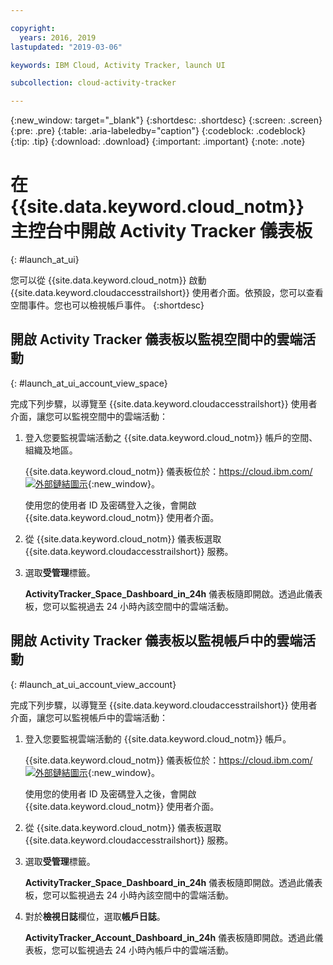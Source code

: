 ```yaml
---

copyright:
  years: 2016, 2019
lastupdated: "2019-03-06"

keywords: IBM Cloud, Activity Tracker, launch UI

subcollection: cloud-activity-tracker

---
```


{:new_window: target="_blank"}
{:shortdesc: .shortdesc}
{:screen: .screen}
{:pre: .pre}
{:table: .aria-labeledby="caption"}
{:codeblock: .codeblock}
{:tip: .tip}
{:download: .download}
{:important: .important}
{:note: .note}



# 在 {{site.data.keyword.cloud_notm}} 主控台中開啟 Activity Tracker 儀表板
{: #launch_at_ui}

您可以從 {{site.data.keyword.cloud_notm}} 啟動 {{site.data.keyword.cloudaccesstrailshort}} 使用者介面。依預設，您可以查看空間事件。您也可以檢視帳戶事件。
{:shortdesc}
   

## 開啟 Activity Tracker 儀表板以監視空間中的雲端活動
{: #launch_at_ui_account_view_space}

完成下列步驟，以導覽至 {{site.data.keyword.cloudaccesstrailshort}} 使用者介面，讓您可以監視空間中的雲端活動：

1. 登入您要監視雲端活動之 {{site.data.keyword.cloud_notm}} 帳戶的空間、組織及地區。

    {{site.data.keyword.cloud_notm}} 儀表板位於：[https://cloud.ibm.com/ ![外部鏈結圖示](../../../icons/launch-glyph.svg "外部鏈結圖示")](https://cloud.ibm.com/){:new_window}。
    
	使用您的使用者 ID 及密碼登入之後，會開啟 {{site.data.keyword.cloud_notm}} 使用者介面。

2. 從 {{site.data.keyword.cloud_notm}} 儀表板選取 {{site.data.keyword.cloudaccesstrailshort}} 服務。 
    
3. 選取**受管理**標籤。

    **ActivityTracker_Space_Dashboard_in_24h** 儀表板隨即開啟。透過此儀表板，您可以監視過去 24 小時內該空間中的雲端活動。 


## 開啟 Activity Tracker 儀表板以監視帳戶中的雲端活動
{: #launch_at_ui_account_view_account}

完成下列步驟，以導覽至 {{site.data.keyword.cloudaccesstrailshort}} 使用者介面，讓您可以監視帳戶中的雲端活動：

1. 登入您要監視雲端活動的 {{site.data.keyword.cloud_notm}} 帳戶。

    {{site.data.keyword.cloud_notm}} 儀表板位於：[https://cloud.ibm.com/ ![外部鏈結圖示](../../../icons/launch-glyph.svg "外部鏈結圖示")](https://cloud.ibm.com/){:new_window}。
    
	使用您的使用者 ID 及密碼登入之後，會開啟 {{site.data.keyword.cloud_notm}} 使用者介面。

2. 從 {{site.data.keyword.cloud_notm}} 儀表板選取 {{site.data.keyword.cloudaccesstrailshort}} 服務。 
    
3. 選取**受管理**標籤。

    **ActivityTracker_Space_Dashboard_in_24h** 儀表板隨即開啟。透過此儀表板，您可以監視過去 24 小時內該空間中的雲端活動。 

4. 對於**檢視日誌**欄位，選取**帳戶日誌**。

    **ActivityTracker_Account_Dashboard_in_24h** 儀表板隨即開啟。透過此儀表板，您可以監視過去 24 小時內帳戶中的雲端活動。
